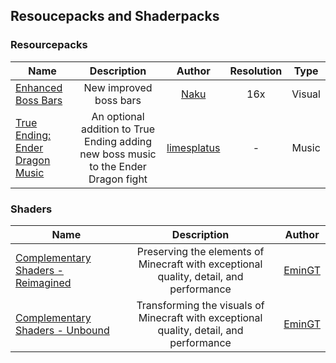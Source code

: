 ## Resoucepacks and Shaderpacks

### Resourcepacks
| Name | Description | Author | Resolution | Type |
| --- | :---: | :---: | :---: | :---: |
| [Enhanced Boss Bars](https://modrinth.com/resourcepack/enhanced-boss-bars) | New improved boss bars | [Naku](https://modrinth.com/user/Naku) | 16x | Visual |
| [True Ending: Ender Dragon Music](https://modrinth.com/resourcepack/true-ending-ender-dragon-music) | An optional addition to True Ending adding new boss music to the Ender Dragon fight | [limesplatus](https://modrinth.com/user/limesplatus) | - | Music |

### Shaders
| Name | Description | Author |
| --- | :---: | :---: |
| [Complementary Shaders - Reimagined](https://modrinth.com/shader/complementary-reimagined) | Preserving the elements of Minecraft with exceptional quality, detail, and performance | [EminGT](https://github.com/ComplementaryDevelopment) |
| [Complementary Shaders - Unbound](https://modrinth.com/shader/complementary-unbound) | Transforming the visuals of Minecraft with exceptional quality, detail, and performance | [EminGT](https://github.com/ComplementaryDevelopment) |
